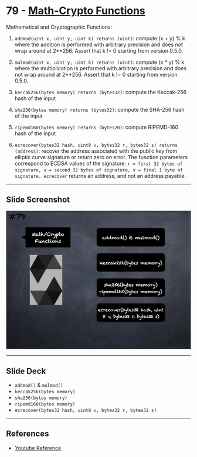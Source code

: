# 79 - [Math-Crypto Functions](Math-Crypto%20Functions.md)
Mathematical and Cryptographic Functions:

1. `addmod(uint x, uint y, uint k) returns (uint)`: compute (x + y) % k where the addition is performed with arbitrary precision and does not wrap around at 2**256. Assert that k != 0 starting from version 0.5.0.
    
2. `mulmod(uint x, uint y, uint k) returns (uint)`: compute (x * y) % k where the multiplication is performed with arbitrary precision and does not wrap around at 2**256. Assert that k != 0 starting from version 0.5.0.
    
3. `keccak256(bytes memory) returns (bytes32)`: compute the Keccak-256 hash of the input
    
4. `sha256(bytes memory) returns (bytes32)`: compute the SHA-256 hash of the input
    
5. `ripemd160(bytes memory) returns (bytes20)`: compute RIPEMD-160 hash of the input
    
6. `ecrecover(bytes32 hash, uint8 v, bytes32 r, bytes32 s) returns (address)`: recover the address associated with the public key from elliptic curve signature or return zero on error. The function parameters correspond to ECDSA values of the signature: `r = first 32 bytes of signature, s = second 32 bytes of signature, v = final 1 byte of signature. ecrecover` returns an address, and not an address payable.

___
## Slide Screenshot
![079.png](../../images/2.Solidity%20101/079.png)
___
## Slide Deck
- `addmod()` & `mulmod()`
- `keccak256(bytes memory)`
- `sha256(bytes memory)`
- `ripemd160(bytes memory)`
- `ecrecover(bytes32 hash, uint8 v, bytes32 r, bytes32 s)`
___
## References
- [Youtube Reference](https://youtu.be/WgU7KKKomMk?t=1744)


